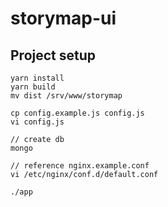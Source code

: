 # storymap-ui

## Project setup
```
yarn install
yarn build
mv dist /srv/www/storymap

cp config.example.js config.js
vi config.js

// create db
mongo

// reference nginx.example.conf
vi /etc/nginx/conf.d/default.conf

./app
```
